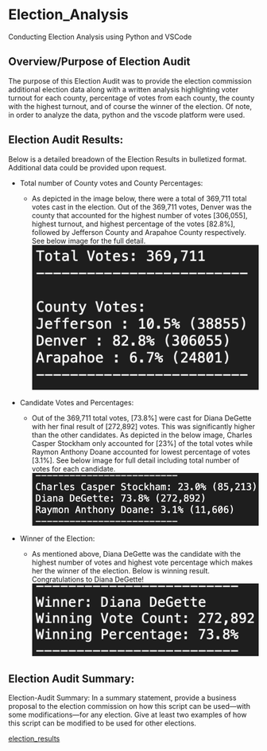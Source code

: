 # Election_Analysis
Conducting Election Analysis using Python and VSCode

## Overview/Purpose of Election Audit

The purpose of this Election Audit was to provide the election commission additional election data along with a written analysis highlighting voter turnout for each county, percentage of votes from each county, the county with the highest turnout, and of course the winner of the election. Of note, in order to analyze the data, python and the vscode platform were used.

## Election Audit Results: 
Below is a detailed breadown of the Election Results in bulletized format. Additional data could be provided upon request.  

* Total number of County votes and County Percentages:
  * As depicted in the image below, there were a total of 369,711 total votes cast in the election. Out of the 369,711 votes, Denver was the county that accounted for the highest number of votes [306,055], highest turnout, and highest percentage of the votes [82.8%], followed by Jefferson County and Arapahoe County respectively. See below image for the full detail. 
![Total_Votes_County_Votes2](Resources/Total_Votes_County_Votes2.png)

* Candidate Votes and Percentages:
  * Out of the 369,711 total votes, [73.8%] were cast for Diana DeGette with her final result of [272,892] votes. This was significantly higher than the other candidates. As depicted in the below image, Charles Casper Stockham only accounted for [23%] of the total votes while Raymon Anthony Doane accounted for lowest percentage of votes [3.1%]. See below image for full detail including total number of votes for each candidate.  
![Candidate_percentage_votes2](Resources/Candidate_percentage_votes2.png)

* Winner of the Election:
  * As mentioned above, Diana DeGette was the candidate with the highest number of votes and highest vote percentage which makes her the winner of the election. Below is winning result. Congratulations to Diana DeGette!
![Winner_of_Election2](Resources/Winner_of_Election2.png)

## Election Audit Summary:
Election-Audit Summary: In a summary statement, provide a business proposal to the election commission on how this script can be used—with some modifications—for any election. Give at least two examples of how this script can be modified to be used for other elections.




[election_results](Resources/election_results.csv)
